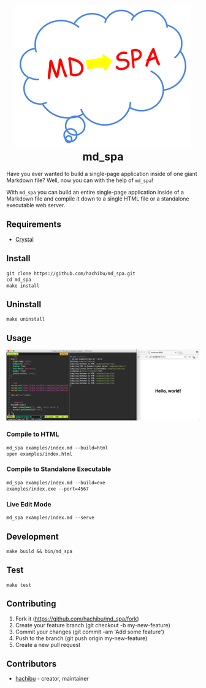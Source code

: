 <h1 align="center">
  <img src="https://raw.githubusercontent.com/hachibu/md_spa/master/images/md_spa-logo.png">
  <br>
  md_spa
</h1>

Have you ever wanted to build a single-page application inside of one giant Markdown file? Well, now you can with the help of `md_spa`!

With `md_spa` you can build an entire single-page application inside of a Markdown file and compile it down to a single HTML file or a standalone executable web server.

## Requirements

- [Crystal](https://crystal-lang.org/docs/installation)

## Install

    git clone https://github.com/hachibu/md_spa.git
    cd md_spa
    make install

## Uninstall

    make uninstall

## Usage

<img src="https://raw.githubusercontent.com/hachibu/md_spa/master/images/serve-mode-screenshot.png">

### Compile to HTML

    md_spa examples/index.md --build=html
    open examples/index.html

### Compile to Standalone Executable

    md_spa examples/index.md --build=exe
    examples/index.exe --port=4567

### Live Edit Mode

    md_spa examples/index.md --serve

## Development

    make build && bin/md_spa

## Test

    make test

## Contributing

1. Fork it (https://github.com/hachibu/md_spa/fork)
2. Create your feature branch (git checkout -b my-new-feature)
3. Commit your changes (git commit -am 'Add some feature')
4. Push to the branch (git push origin my-new-feature)
5. Create a new pull request

## Contributors

- [hachibu](https://github.com/hachibu) - creator, maintainer

